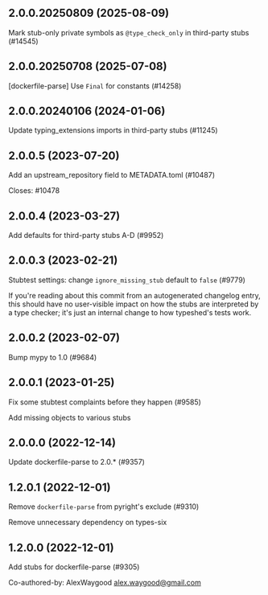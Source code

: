 ## 2.0.0.20250809 (2025-08-09)

Mark stub-only private symbols as `@type_check_only` in third-party stubs (#14545)

## 2.0.0.20250708 (2025-07-08)

[dockerfile-parse] Use `Final` for constants (#14258)

## 2.0.0.20240106 (2024-01-06)

Update typing_extensions imports in third-party stubs (#11245)

## 2.0.0.5 (2023-07-20)

Add an upstream_repository field to METADATA.toml (#10487)

Closes: #10478

## 2.0.0.4 (2023-03-27)

Add defaults for third-party stubs A-D (#9952)

## 2.0.0.3 (2023-02-21)

Stubtest settings: change `ignore_missing_stub` default to `false` (#9779)

If you're reading about this commit from an autogenerated changelog entry, this should have no user-visible impact on how the stubs are interpreted by a type checker; it's just an internal change to how typeshed's tests work.

## 2.0.0.2 (2023-02-07)

Bump mypy to 1.0 (#9684)

## 2.0.0.1 (2023-01-25)

Fix some stubtest complaints before they happen (#9585)

Add missing objects to various stubs

## 2.0.0.0 (2022-12-14)

Update dockerfile-parse to 2.0.* (#9357)

## 1.2.0.1 (2022-12-01)

Remove `dockerfile-parse` from pyright's exclude (#9310)

Remove unnecessary dependency on types-six

## 1.2.0.0 (2022-12-01)

Add stubs for dockerfile-parse (#9305)

Co-authored-by: AlexWaygood <alex.waygood@gmail.com>

